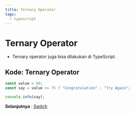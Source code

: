 ```yaml
---
title: Ternary Operator
tags:
  - typescript
---
```


# Ternary Operator

- Ternary operator juga bisa dilakukan di TypeScript.

## Kode: Ternary Operator

```js
const value = 80;
const say = value >= 75 ? "Congratulation" : "Try Again";

console.info(say);
```

**Selanjutnya** : [Switch](/backend/typescript/switch.md)
